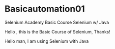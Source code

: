# Basicautomation01
Selenium Academy Basic Course Selenium w/ Java 

Hello , this is the Basic Course of Selenium, Thanks!

Hello man, I am using Selenium with Java 